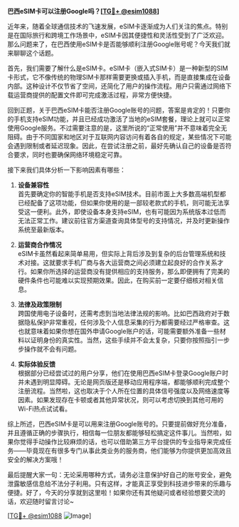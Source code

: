**巴西eSIM卡可以注册Google吗？[[TG💪+ @esim1088](https://t.me/s/esim1088)]**

近年来，随着全球通信技术的飞速发展，eSIM卡逐渐成为人们关注的焦点。特别是在国际旅行和跨境工作场景中，eSIM卡因其便捷性和灵活性受到了广泛欢迎。那么问题来了，在巴西使用eSIM卡是否能够顺利注册Google账号呢？今天我们就来聊聊这个话题。

首先，我们需要了解什么是eSIM卡。eSIM卡（嵌入式SIM卡）是一种新型的SIM卡形式，它不像传统的物理SIM卡那样需要更换或插入手机，而是直接集成在设备内部。这种设计不仅节省了空间，还简化了用户的操作流程。用户只需通过网络下载运营商提供的配置文件即可完成激活过程，非常方便快捷。

回到正题，关于巴西eSIM卡能否注册Google账号的问题，答案是肯定的！只要你的手机支持eSIM功能，并且已经成功激活了当地的eSIM套餐，理论上就可以正常使用Google服务。不过需要注意的是，这里所说的“正常使用”并不意味着完全无阻碍。由于不同国家和地区对于互联网内容访问有着各自的规定，某些情况下可能会遇到限制或者延迟现象。因此，在尝试注册之前，最好先确认自己的设备是否符合要求，同时也要确保网络环境稳定可靠。

接下来我们具体分析一下影响因素有哪些：

1. **设备兼容性**  
   首先要确定你的智能手机是否支持eSIM技术。目前市面上大多数高端机型都已经配备了这项功能，但如果你使用的是一部较老款式的手机，则可能无法享受这一便利。此外，即使设备本身支持eSIM，也有可能因为系统版本过低而无法正常工作。建议前往官方渠道查询具体型号的支持情况，并及时更新操作系统至最新版本。

2. **运营商合作情况**  
   eSIM卡虽然看起来简单易用，但实际上背后涉及到复杂的后台管理系统和技术对接。这就要求手机厂商与各大运营商之间必须建立起良好的合作关系才行。如果你所选择的运营商没有提供相应的支持服务，那么即便拥有了完美的硬件条件也可能难以实现预期效果。因此，在购买前一定要仔细核对相关信息。

3. **法律及政策限制**  
   跨国使用电子设备时，还需考虑到当地法律法规的影响。比如巴西政府对于数据隐私保护非常重视，任何涉及个人信息采集的行为都需要经过严格审查。这也就意味着如果你想在国外申请Google账户的话，可能需要额外准备一些材料以证明身份的真实性。当然，这些手续并不会太复杂，只要你按照指引一步步操作就不会有问题。

4. **实际体验反馈**  
   根据部分已经尝试过的用户分享，他们在使用巴西eSIM卡登录Google账户时并未遇到明显障碍。无论是网页版还是移动应用程序端，都能够顺利完成整个注册流程。当然啦，这也取决于个人所在位置的具体信号强度以及网络速度等因素。如果发现存在卡顿或者其他异常状况，则可以考虑切换到其他可用的Wi-Fi热点试试看。

综上所述，巴西eSIM卡是可以用来注册Google账号的。只要提前做好充分准备，并且遵循正确的步骤执行，相信每一位朋友都能够轻松搞定这件事儿。当然啦，如果你觉得手动操作比较麻烦的话，也可以借助第三方平台提供的专业指导来完成任务——毕竟现在有很多专门从事此类业务的服务商，他们能够为你提供更加高效且安全的解决方案哦！

最后提醒大家一句：无论采用哪种方式，请务必注意保护好自己的账号安全，避免泄露敏感信息给不法分子利用。只有这样，才能真正享受到科技进步带来的乐趣与便捷。好了，今天的分享就到这里啦！如果你还有其他疑问或者经验想要交流的话，欢迎随时留言讨论~ 

[[TG💪+ @esim1088](https://t.me/s/esim1088) ![Image](https://i.postimg.cc/4NQfJmqS/Snipaste-2025-05-13-00-14-12.png)]